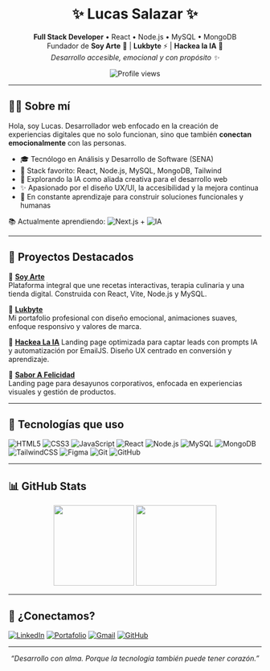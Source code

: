<h1 align="center">✨ Lucas Salazar ✨</h1>

<p align="center">
  <b>Full Stack Developer</b> • React • Node.js • MySQL • MongoDB <br/>
  Fundador de <strong>Soy Arte</strong> 💜 | <strong>Lukbyte</strong> ⚡ | <strong>Hackea la IA</strong> 🤖 <br/>
  <i>Desarrollo accesible, emocional y con propósito ✨</i>
</p>

<p align="center">
  <img src="https://komarev.com/ghpvc/?username=lucassalazar93&label=Visitas%20al%20perfil&color=0e75b6&style=flat" alt="Profile views" />
</p>

---

## 👨‍💻 Sobre mí

Hola, soy Lucas. Desarrollador web enfocado en la creación de experiencias digitales que no solo funcionan, sino que también **conectan emocionalmente** con las personas.

- 🎓 Tecnólogo en Análisis y Desarrollo de Software (SENA)
- 🔧 Stack favorito: React, Node.js, MySQL, MongoDB, Tailwind
- 🤖 Explorando la IA como aliada creativa para el desarrollo web
- ✨ Apasionado por el diseño UX/UI, la accesibilidad y la mejora continua
- 🚀 En constante aprendizaje para construir soluciones funcionales y humanas

📚 Actualmente aprendiendo: ![Next.js](https://img.shields.io/badge/Next.js-000?style=flat&logo=next.js&logoColor=white) + ![IA](https://img.shields.io/badge/IA-creativa-ff5e00?style=flat&logo=openai&logoColor=white)

---

## 🚀 Proyectos Destacados

🔹 [**Soy Arte**](https://github.com/lucassalazar93/soyarte_vite_3.0_final)  
Plataforma integral que une recetas interactivas, terapia culinaria y una tienda digital. Construida con React, Vite, Node.js y MySQL.  

🔹 [**Lukbyte**]()  
Mi portafolio profesional con diseño emocional, animaciones suaves, enfoque responsivo y valores de marca.  

🔹 [**Hackea La IA**](https://github.com/lucassalazar93/lukbyte-my-website) 
Landing page optimizada para captar leads con prompts IA y automatización por EmailJS. Diseño UX centrado en conversión y aprendizaje.  

🔹 [**Sabor A Felicidad**](https://github.com/lucassalazar93/sabor-a-felicidad-web)  
Landing page para desayunos corporativos, enfocada en experiencias visuales y gestión de productos.

---

## 🧰 Tecnologías que uso

![HTML5](https://img.shields.io/badge/-HTML5-E34F26?logo=html5&logoColor=fff)
![CSS3](https://img.shields.io/badge/-CSS3-1572B6?logo=css3&logoColor=fff)
![JavaScript](https://img.shields.io/badge/-JavaScript-F7DF1E?logo=javascript&logoColor=000)
![React](https://img.shields.io/badge/-React-61DAFB?logo=react&logoColor=000)
![Node.js](https://img.shields.io/badge/-Node.js-339933?logo=node.js&logoColor=fff)
![MySQL](https://img.shields.io/badge/-MySQL-00758F?logo=mysql&logoColor=fff)
![MongoDB](https://img.shields.io/badge/-MongoDB-4EA94B?logo=mongodb&logoColor=fff)
![TailwindCSS](https://img.shields.io/badge/-TailwindCSS-06B6D4?logo=tailwindcss&logoColor=fff)
![Figma](https://img.shields.io/badge/-Figma-F24E1E?logo=figma&logoColor=fff)
![Git](https://img.shields.io/badge/-Git-F05032?logo=git&logoColor=fff)
![GitHub](https://img.shields.io/badge/-GitHub-181717?logo=github&logoColor=fff)

---

## 📊 GitHub Stats

<p align="center">
  <img src="https://github-readme-stats.vercel.app/api?username=lucassalazar93&show_icons=true&theme=react&hide_border=true&hide=prs" height="160" />
  <img src="https://github-readme-streak-stats.herokuapp.com/?user=lucassalazar93&theme=react&hide_border=true" height="160"/>
</p>

---

## 🔗 ¿Conectamos?

[![LinkedIn](https://img.shields.io/badge/LinkedIn-Lucas%20Salazar-0077B5?style=flat&logo=linkedin&logoColor=white)](https://www.linkedin.com/in/lucas-salazar-722b79319/)
[![Portafolio](https://img.shields.io/badge/🌐%20Portafolio-lukbyte.com-orange?style=flat)](https://lucas-salazar-portfolio.vercel.app/)
[![Gmail](https://img.shields.io/badge/Gmail-lucassalazar.work93@gmail.com-D14836?style=flat&logo=gmail&logoColor=white)](mailto:lucassalazar.work93@gmail.com)
[![GitHub](https://img.shields.io/badge/GitHub-lucassalazar93-181717?style=flat&logo=github&logoColor=white)](https://github.com/lucassalazar93)

<!-- 📄 [Descargar mi CV](https://drive.google.com/your-link) -->

---

<p align="center"><i>“Desarrollo con alma. Porque la tecnología también puede tener corazón.”</i></p>

